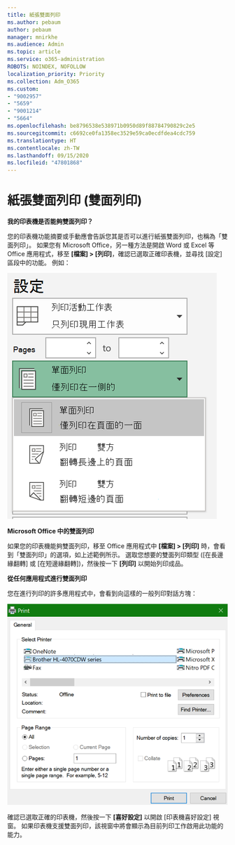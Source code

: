 ```yaml
---
title: 紙張雙面列印
ms.author: pebaum
author: pebaum
manager: mnirkhe
ms.audience: Admin
ms.topic: article
ms.service: o365-administration
ROBOTS: NOINDEX, NOFOLLOW
localization_priority: Priority
ms.collection: Adm_O365
ms.custom:
- "9002957"
- "5659"
- "9001214"
- "5664"
ms.openlocfilehash: be8796538e538971b0950d89f88784790829c2e5
ms.sourcegitcommit: c6692ce0fa1358ec3529e59ca0ecdfdea4cdc759
ms.translationtype: HT
ms.contentlocale: zh-TW
ms.lasthandoff: 09/15/2020
ms.locfileid: "47801868"
---
```

# <a name="printing-on-both-sides-of-paper-duplex-printing"></a>紙張雙面列印 (雙面列印)

**我的印表機是否能夠雙面列印？**

您的印表機功能摘要或手動應會告訴您其是否可以進行紙張雙面列印，也稱為「雙面列印」。 如果您有 Microsoft Office，另一種方法是開啟 Word 或 Excel 等 Office 應用程式，移至 **[檔案] > [列印]**，確認已選取正確印表機，並尋找 [設定] 區段中的功能。 例如： 

![印表機設定](media/print-settings.png)

**Microsoft Office 中的雙面列印**

如果您的印表機能夠雙面列印，移至 Office 應用程式中 **[檔案] > [列印]** 時，會看到「雙面列印」的選項，如上述範例所示。  選取您想要的雙面列印類型 ([在長邊緣翻轉] 或 [在短邊緣翻轉])，然後按一下 **[列印]** 以開始列印成品。

**從任何應用程式進行雙面列印**

您在進行列印的許多應用程式中，會看到向這樣的一般列印對話方塊： 

![[列印] 對話方塊](media/print-dialog.png)

確認已選取正確的印表機，然後按一下 **[喜好設定]** 以開啟 [印表機喜好設定] 視窗。 如果印表機支援雙面列印，該視窗中將會顯示為目前列印工作啟用此功能的能力。
